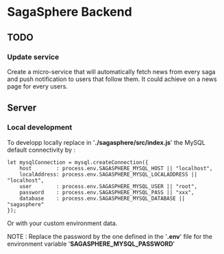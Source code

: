 # SagaSphere Backend
## TODO
### Update service
Create a micro-service that will automatically fetch news from every saga and push notification to users that follow them.
It could achieve on a news page for every users.
## Server
### Local development
To developp locally replace in '__./sagasphere/src/index.js__' the MySQL default connectivity by :
```
let mysqlConnection = mysql.createConnection({
    host        : process.env.SAGASPHERE_MYSQL_HOST || "localhost",
    localAddress: process.env.SAGASPHERE_MYSQL_LOCALADDRESS || "localhost",
    user        : process.env.SAGASPHERE_MYSQL_USER || "root",
    password    : process.env.SAGASPHERE_MYSQL_PASS || "xxx",
    database    : process.env.SAGASPHERE_MYSQL_DATABASE || "sagasphere"
});
```
Or with your custom environment data.

NOTE : Replace the password by the one defined in the '__.env__' file for the environment variable '__SAGASPHERE_MYSQL_PASSWORD__'